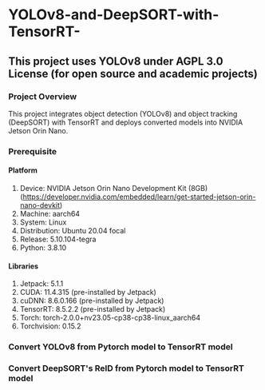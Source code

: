 # YOLOv8-and-DeepSORT-with-TensorRT-
## This project uses YOLOv8 under AGPL 3.0 License (for open source and academic projects) ##

### Project Overview ###
This project integrates object detection (YOLOv8) and object tracking (DeepSORT) with TensorRT and deploys converted models into NVIDIA Jetson Orin Nano. 

### Prerequisite ###

#### Platform ####
1. Device: NVIDIA Jetson Orin Nano Development Kit (8GB) <br />
(https://developer.nvidia.com/embedded/learn/get-started-jetson-orin-nano-devkit)
2. Machine: aarch64  <br />
3. System: Linux  <br />
4. Distribution: Ubuntu 20.04 focal  <br />
5. Release: 5.10.104-tegra  <br />
6. Python: 3.8.10  <br />

#### Libraries ####
1. Jetpack: 5.1.1  <br />
2. CUDA: 11.4.315 (pre-installed by Jetpack) <br />
3. cuDNN: 8.6.0.166 (pre-installed by Jetpack)  <br />
4. TensorRT: 8.5.2.2 (pre-installed by Jetpack) <br />
5. Torch: torch-2.0.0+nv23.05-cp38-cp38-linux_aarch64  <br />
6. Torchvision: 0.15.2 <br />


### Convert YOLOv8 from Pytorch model to TensorRT model ###

### Convert DeepSORT's ReID from Pytorch model to TensorRT model ###
